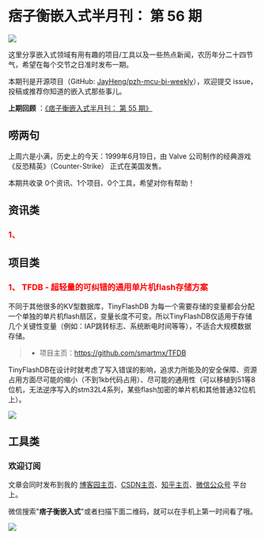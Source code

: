 # 痞子衡嵌入式半月刊： 第 56 期

![](http://henjay724.com/image/cnblogs/pzh_mcu_bi_weekly.PNG)

这里分享嵌入式领域有用有趣的项目/工具以及一些热点新闻，农历年分二十四节气，希望在每个交节之日准时发布一期。

本期刊是开源项目（GitHub: [JayHeng/pzh-mcu-bi-weekly](https://github.com/JayHeng/pzh-mcu-bi-weekly)），欢迎提交 issue，投稿或推荐你知道的嵌入式那些事儿。

**上期回顾** ：[《痞子衡嵌入式半月刊： 第 55 期》](https://www.cnblogs.com/henjay724/p/16321972.html)

## 唠两句

上周六是小满，历史上的今天：1999年6月19日，由 Valve 公司制作的经典游戏《反恐精英》（Counter-Strike） 正式在美国发售。

本期共收录 0个资讯、1个项目、0个工具，希望对你有帮助！

## 资讯类

### <font color="red">1、</font>



## 项目类

### <font color="red">1、 TFDB - 超轻量的可纠错的通用单片机flash存储方案</font>

不同于其他很多的KV型数据库，TinyFlashDB 为每一个需要存储的变量都会分配一个单独的单片机flash扇区，变量长度不可变。所以TinyFlashDB仅适用于存储几个关键性变量（例如：IAP跳转标志、系统断电时间等等），不适合大规模数据存储。

> * 项目主页：https://github.com/smartmx/TFDB

TinyFlashDB在设计时就考虑了写入错误的影响，追求力所能及的安全保障、资源占用方面尽可能的缩小（不到1kb代码占用）、尽可能的通用性（可以移植到51等8位机，无法逆序写入的stm32L4系列，某些flash加密的单片机和其他普通32位机上）。

![](http://henjay724.com/image/biweekly20220619/CherryUSB.PNG)


## 工具类



### 欢迎订阅

文章会同时发布到我的 [博客园主页](https://www.cnblogs.com/henjay724/)、[CSDN主页](https://blog.csdn.net/henjay724)、[知乎主页](https://www.zhihu.com/people/henjay724)、[微信公众号](http://weixin.sogou.com/weixin?type=1&query=痞子衡嵌入式) 平台上。

微信搜索"__痞子衡嵌入式__"或者扫描下面二维码，就可以在手机上第一时间看了哦。

![](http://henjay724.com/image/github/pzhMcu_qrcode_258x258.jpg)

